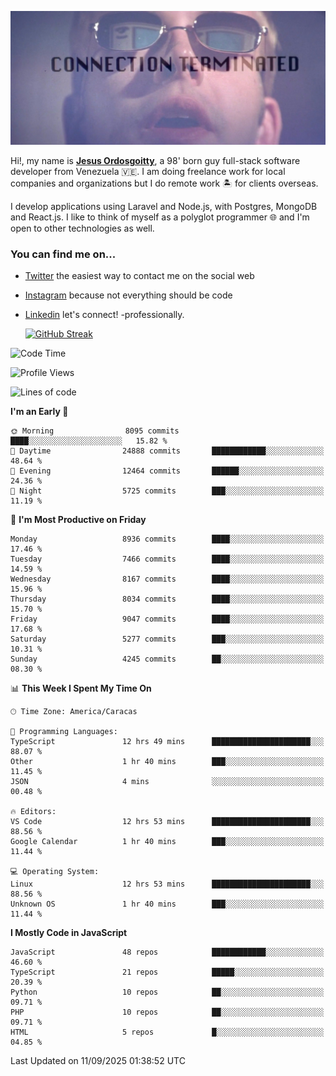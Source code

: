 ![hackers movie reference](./disconnected.jpg)

Hi!, my name is [**Jesus Ordosgoitty**](https://jodaz.dev), a 98' born guy full-stack software developer from Venezuela 🇻🇪. I am doing freelance work for local companies and organizations but I do remote work 🏝️ for clients overseas. 

I develop applications using Laravel and Node.js, with Postgres, MongoDB and React.js. I like to think of myself as a polyglot programmer 🌐 and I'm open to other technologies as well.

### You can find me on...

- [Twitter](https://twitter.com/jodaz_) the easiest way to contact me on the social web
- [Instagram](https://instagram.com/jodaz_) because not everything should be code
- [Linkedin](https://linkedin.com/in/jodaz) let's connect! -professionally.


    [![GitHub Streak](https://streak-stats.demolab.com?user=jodaz&theme=tokyonight)](https://git.io/streak-stats)

<!--START_SECTION:waka-->
![Code Time](http://img.shields.io/badge/Code%20Time-11%2C333%20hrs%2048%20mins-blue)

![Profile Views](http://img.shields.io/badge/Profile%20Views-0-blue)

![Lines of code](https://img.shields.io/badge/From%20Hello%20World%20I%27ve%20Written-83.7%20million%20lines%20of%20code-blue)

**I'm an Early 🐤** 

```text
🌞 Morning                8095 commits        ████░░░░░░░░░░░░░░░░░░░░░   15.82 % 
🌆 Daytime                24888 commits       ████████████░░░░░░░░░░░░░   48.64 % 
🌃 Evening                12464 commits       ██████░░░░░░░░░░░░░░░░░░░   24.36 % 
🌙 Night                  5725 commits        ███░░░░░░░░░░░░░░░░░░░░░░   11.19 % 
```
📅 **I'm Most Productive on Friday** 

```text
Monday                   8936 commits        ████░░░░░░░░░░░░░░░░░░░░░   17.46 % 
Tuesday                  7466 commits        ████░░░░░░░░░░░░░░░░░░░░░   14.59 % 
Wednesday                8167 commits        ████░░░░░░░░░░░░░░░░░░░░░   15.96 % 
Thursday                 8034 commits        ████░░░░░░░░░░░░░░░░░░░░░   15.70 % 
Friday                   9047 commits        ████░░░░░░░░░░░░░░░░░░░░░   17.68 % 
Saturday                 5277 commits        ███░░░░░░░░░░░░░░░░░░░░░░   10.31 % 
Sunday                   4245 commits        ██░░░░░░░░░░░░░░░░░░░░░░░   08.30 % 
```


📊 **This Week I Spent My Time On** 

```text
🕑︎ Time Zone: America/Caracas

💬 Programming Languages: 
TypeScript               12 hrs 49 mins      ██████████████████████░░░   88.07 % 
Other                    1 hr 40 mins        ███░░░░░░░░░░░░░░░░░░░░░░   11.45 % 
JSON                     4 mins              ░░░░░░░░░░░░░░░░░░░░░░░░░   00.48 % 

🔥 Editors: 
VS Code                  12 hrs 53 mins      ██████████████████████░░░   88.56 % 
Google Calendar          1 hr 40 mins        ███░░░░░░░░░░░░░░░░░░░░░░   11.44 % 

💻 Operating System: 
Linux                    12 hrs 53 mins      ██████████████████████░░░   88.56 % 
Unknown OS               1 hr 40 mins        ███░░░░░░░░░░░░░░░░░░░░░░   11.44 % 
```

**I Mostly Code in JavaScript** 

```text
JavaScript               48 repos            ████████████░░░░░░░░░░░░░   46.60 % 
TypeScript               21 repos            █████░░░░░░░░░░░░░░░░░░░░   20.39 % 
Python                   10 repos            ██░░░░░░░░░░░░░░░░░░░░░░░   09.71 % 
PHP                      10 repos            ██░░░░░░░░░░░░░░░░░░░░░░░   09.71 % 
HTML                     5 repos             █░░░░░░░░░░░░░░░░░░░░░░░░   04.85 % 
```




 Last Updated on 11/09/2025 01:38:52 UTC
<!--END_SECTION:waka-->
